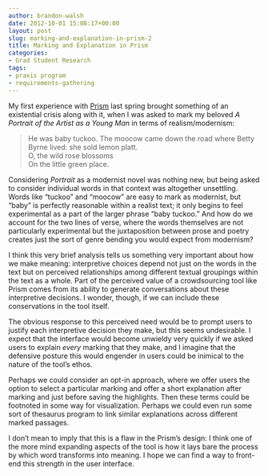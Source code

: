 ```yaml
---
author: brandon-walsh
date: 2012-10-01 15:08:17+00:00
layout: post
slug: marking-and-explanation-in-prism-2
title: Marking and Explanation in Prism
categories:
- Grad Student Research
tags:
- praxis program
- requirements-gathering
---
```


My first experience with [Prism](http://prism.scholarslab.org/) last spring brought something of an existential crisis along with it, when I was asked to mark my beloved _A Portrait of the Artist as a Young Man_ in terms of realism/modernism:


> He was baby tuckoo. The moocow came down the road where Betty Byrne lived: she sold lemon platt.<br>
O, the wild rose blossoms<br>
On the little green place.<br>


Considering _Portrait_ as a modernist novel was nothing new, but being asked to consider individual words in that context was altogether unsettling. Words like “tuckoo” and “moocow” are easy to mark as modernist, but “baby” is perfectly reasonable within a realist text; it only begins to feel experimental as a part of the larger phrase “baby tuckoo.” And how do we account for the two lines of verse, where the words themselves are not particularly experimental but the juxtaposition between prose and poetry creates just the sort of genre bending you would expect from modernism?

I think this very brief analysis tells us something very important about how we make meaning: interpretive choices depend not just on the words in the text but on perceived relationships among different textual groupings within the text as a whole. Part of the perceived value of a crowdsourcing tool like Prism comes from its ability to generate conversations about these interpretive decisions. I wonder, though, if we can include these conservations in the tool itself.

The obvious response to this perceived need would be to prompt users to justify each interpretive decision they make, but this seems undesirable. I expect that the interface would become unwieldy very quickly if we asked users to explain _every_ marking that they make, and I imagine that the defensive posture this would engender in users could be inimical to the nature of the tool’s ethos.

Perhaps we could consider an opt-in approach, where we offer users the option to select a particular marking and offer a short explanation after marking and just before saving the highlights. Then these terms could be footnoted in some way for visualization. Perhaps we could even run some sort of thesaurus program to link similar explanations across different marked passages.

I don’t mean to imply that this is a flaw in the Prism’s design: I think one of the more mind expanding aspects of the tool is how it lays bare the process by which word transforms into meaning. I hope we can find a way to front-end this strength in the user interface.

